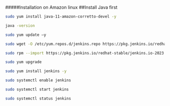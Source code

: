 #####Installation on Amazon linux
##Install Java first

```sh
sudo yum install java-11-amazon-corretto-devel -y
```
```sh
java -version
```
```sh
sudo yum update –y
```
```sh
sudo wget -O /etc/yum.repos.d/jenkins.repo https://pkg.jenkins.io/redhat-stable/jenkins.repo
```
```sh
sudo rpm --import https://pkg.jenkins.io/redhat-stable/jenkins.io-2023.key
```
```sh
sudo yum upgrade
```
```sh
sudo yum install jenkins -y
```
```sh
sudo systemctl enable jenkins
```
```sh
sudo systemctl start jenkins
```
```sh
sudo systemctl status jenkins
```
